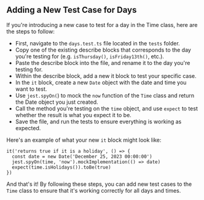 ## Adding a New Test Case for Days

If you're introducing a new case to test for a day in the Time class, here are the steps to follow:

- First, navigate to the `days.test.ts` file located in the `tests` folder.
- Copy one of the existing describe blocks that corresponds to the day you're testing for (e.g. `isThursday()`, `isFriday13th()`, etc.).
- Paste the describe block into the file, and rename it to the day you're testing for.
- Within the describe block, add a new it block to test your specific case.
- In the `it` block, create a new `Date` object with the date and time you want to test.
- Use `jest.spyOn(`) to mock the `now` function of the `Time` class and return the Date object you just created.
- Call the method you're testing on the `time` object, and use `expect` to test whether the result is what you expect it to be.
- Save the file, and run the tests to ensure everything is working as expected.

Here's an example of what your new `it` block might look like:

```
it('returns true if it is a holiday', () => {
  const date = new Date('December 25, 2023 00:00:00')
  jest.spyOn(time, 'now').mockImplementation(() => date)
  expect(time.isHolidays()).toBe(true)
})
```

And that's it! By following these steps, you can add new test cases to the `Time` class to ensure that it's working correctly for all days and times.